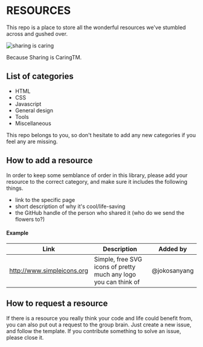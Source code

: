 # RESOURCES 

This repo is a place to store all the wonderful resources we've stumbled across and gushed over.

![sharing is caring](https://media.giphy.com/media/3BMQaxv827kXgDlQcS/source.gif)

Because Sharing is CaringTM.


## List of categories

* HTML
* CSS
* Javascript
* General design
* Tools
* Miscellaneous

This repo belongs to you, so don't hesitate to add any new categories if you feel any are missing.


## How to add a resource

In order to keep some semblance of order in this library, please add your resource to the correct category, and make sure it includes the following things.

- link to the specific page
- short description of why it's cool/life-saving
- the GitHub handle of the person who shared it (who do we send the flowers to?)



#### Example


| Link | Description | Added by |
| -------- | -------- | -------- |
|   http://www.simpleicons.org   | Simple, free SVG icons of pretty much any logo you can think of      | @jokosanyang     |


## How to request a resource
If there is a resource you really think your code and life could benefit from, you can also put out a request to the group brain.
Just create a new issue, and follow the template.
If you contribute something to solve an issue, please close it.

